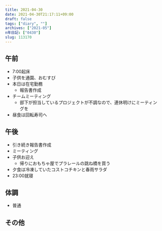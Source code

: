 ```yaml
---
title: 2021-04-30
date: 2021-04-30T21:17:11+09:00
draft: false
tags: ["diary", ""]
archives: ["2021-05"]
n年日記: ["0430"]
slug: 113170
---
```

## 午前
- 7:00起床
- 子供を通園、おむすび
- 本日は在宅勤務
  - 報告書作成
- チームミーティング
  - 部下が担当しているプロジェクトが不調なので、連休明けにミーティングを
- 昼食は回転寿司へ
## 午後
- 引き続き報告書作成
- ミーティング
- 子供お迎え
  - 帰りにおもちゃ屋でプラレールの跳ね橋を買う
- 夕食は冷凍していたコストコチキンと春雨サラダ
- 23:00就寝
## 体調
- 普通
## その他
